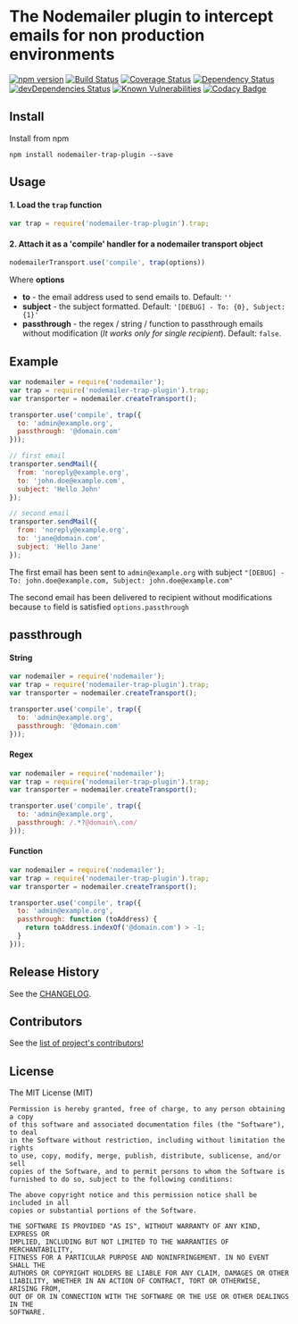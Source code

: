 
# The Nodemailer plugin to intercept emails for non production environments

[![npm version](https://img.shields.io/npm/v/nodemailer-trap-plugin.svg)](https://www.npmjs.com/package/nodemailer-trap-plugin) [![Build Status](https://travis-ci.org/killmenot/nodemailer-trap-plugin.svg?branch=master)](https://travis-ci.org/killmenot/nodemailer-trap-plugin) [![Coverage Status](https://coveralls.io/repos/github/killmenot/nodemailer-trap-plugin/badge.svg?branch=master)](https://coveralls.io/github/killmenot/nodemailer-trap-plugin?branch=master) [![Dependency Status](https://david-dm.org/killmenot/nodemailer-trap-plugin.svg)](https://david-dm.org/killmenot/nodemailer-trap-plugin.svg) [![devDependencies Status](https://david-dm.org/killmenot/nodemailer-trap-plugin/dev-status.svg)](https://david-dm.org/killmenot/nodemailer-trap-plugin?type=dev) [![Known Vulnerabilities](https://snyk.io/test/github/killmenot/nodemailer-trap-plugin/badge.svg?targetFile=package.json)](https://snyk.io/test/github/killmenot/nodemailer-trap-plugin?targetFile=package.json) [![Codacy Badge](https://app.codacy.com/project/badge/Grade/5d899214742441539f9d33c048713df3)](https://www.codacy.com/gh/killmenot/nodemailer-trap-plugin/dashboard)


## Install

Install from npm

    npm install nodemailer-trap-plugin --save


## Usage

#### 1. Load the `trap` function

```javascript
var trap = require('nodemailer-trap-plugin').trap;
```

#### 2. Attach it as a 'compile' handler for a nodemailer transport object

```javascript
nodemailerTransport.use('compile', trap(options))
```

Where **options**

-   **to** - the email address used to send emails to. Default: `''`
-   **subject** - the subject formatted. Default: `'[DEBUG] - To: {0}, Subject: {1}'`
-   **passthrough** - the regex / string / function to passthrough emails without modification (*It works only for single recipient*). Default: `false`.


## Example

```javascript
var nodemailer = require('nodemailer');
var trap = require('nodemailer-trap-plugin').trap;
var transporter = nodemailer.createTransport();

transporter.use('compile', trap({
  to: 'admin@example.org',
  passthrough: '@domain.com'
}));

// first email
transporter.sendMail({
  from: 'noreply@example.org',
  to: 'john.doe@example.com',
  subject: 'Hello John'
});

// second email
transporter.sendMail({
  from: 'noreply@example.org',
  to: 'jane@domain.com',
  subject: 'Hello Jane'
});

```

The first email has been sent to `admin@example.org` with subject `"[DEBUG] - To: john.doe@example.com, Subject: john.doe@example.com"`

The second email has been delivered to recipient without modifications because `to` field is satisfied `options.passthrough`


## passthrough

#### String

```javascript
var nodemailer = require('nodemailer');
var trap = require('nodemailer-trap-plugin').trap;
var transporter = nodemailer.createTransport();

transporter.use('compile', trap({
  to: 'admin@example.org',
  passthrough: '@domain.com'
}));

```

#### Regex

```javascript
var nodemailer = require('nodemailer');
var trap = require('nodemailer-trap-plugin').trap;
var transporter = nodemailer.createTransport();

transporter.use('compile', trap({
  to: 'admin@example.org',
  passthrough: /.*?@domain\.com/
}));

```

#### Function

```javascript
var nodemailer = require('nodemailer');
var trap = require('nodemailer-trap-plugin').trap;
var transporter = nodemailer.createTransport();

transporter.use('compile', trap({
  to: 'admin@example.org',
  passthrough: function (toAddress) {
    return toAddress.indexOf('@domain.com') > -1;
  }
}));

```


## Release History

See the [CHANGELOG](/CHANGELOG.md).


## Contributors

See the [list of project's contributors!](CONTRIBUTORS.md)


## License

The MIT License (MIT)

    Permission is hereby granted, free of charge, to any person obtaining a copy
    of this software and associated documentation files (the "Software"), to deal
    in the Software without restriction, including without limitation the rights
    to use, copy, modify, merge, publish, distribute, sublicense, and/or sell
    copies of the Software, and to permit persons to whom the Software is
    furnished to do so, subject to the following conditions:

    The above copyright notice and this permission notice shall be included in all
    copies or substantial portions of the Software.

    THE SOFTWARE IS PROVIDED "AS IS", WITHOUT WARRANTY OF ANY KIND, EXPRESS OR
    IMPLIED, INCLUDING BUT NOT LIMITED TO THE WARRANTIES OF MERCHANTABILITY,
    FITNESS FOR A PARTICULAR PURPOSE AND NONINFRINGEMENT. IN NO EVENT SHALL THE
    AUTHORS OR COPYRIGHT HOLDERS BE LIABLE FOR ANY CLAIM, DAMAGES OR OTHER
    LIABILITY, WHETHER IN AN ACTION OF CONTRACT, TORT OR OTHERWISE, ARISING FROM,
    OUT OF OR IN CONNECTION WITH THE SOFTWARE OR THE USE OR OTHER DEALINGS IN THE
    SOFTWARE.

